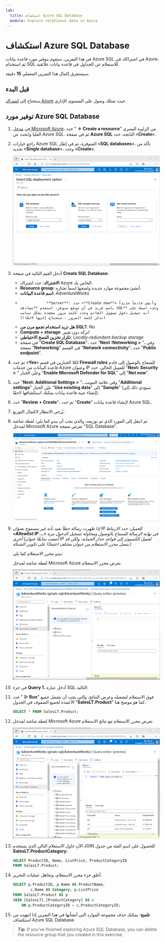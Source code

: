 ```yaml
---
lab:
  title: استكشاف Azure SQL Database
  module: Explore relational data in Azure
---
```


# <a name="explore-azure-sql-database"></a>استكشاف Azure SQL Database

في هذا التمرين، ستقوم بتوفير مورد قاعدة بيانات Azure SQL في اشتراكك في Azure، ثم استخدام SQL للاستعلام عن الجداول في قاعدة بيانات علائقية.

سيستغرق إكمال هذا التمرين المعملي **15** دقيقة.

## <a name="before-you-start"></a>قبل البدء

ستحتاج إلى [اشتراك Azure](https://azure.microsoft.com/free) حيث تمتلك وصول على المستوى الإداري.

## <a name="provision-an-azure-sql-database-resource"></a>توفير مورد Azure SQL Database

1. في [مدخل Microsoft Azure](https://portal.azure.com?azure-portal=true)، حدد " **&#65291; Create a resource**" من الزاوية اليسرى العليا وابحث عن *Azure SQL*. ثم في صفحة **Azure SQL** الناتجة، حدد «**Create**».

1. راجع خيارات Azure SQL المتوفرة، ثم في إطار «**SQL databases**»، تأكد من تحديد «**Single database**»، وحدد «**Create**».

    ![لقطة شاشة من مدخل Microsoft Azure تعرض صفحة "Azure SQL".](images//azure-sql-portal.png)

1. أدخل القيم التالية في صفحة **Create SQL Database**:
    - **الاشتراك**: حدد اشتراك Azure الخاص بك.
    - **Resource group**: أنشئ مجموعة موارد جديدة وامنحها اسماً تختاره.
    - **اسم قاعدة البيانات**: *AdventureWorks*
    -                 **Server**: حدد «**Create new**» وأنشئ خادماً جديداً باسم فريد في أي موقع متوفر. استخدم **مصادقة SQL** وحدد اسمك على أنه تسجيل دخول مسؤول الخادم وحدد كلمة مرور معقدة بشكل مناسب (تذكر كلمة المرور - ستحتاج إليها لاحقًا!)
    - **هل تريد استخدام تجمع مرن من SQL؟**: *No*
    - **Compute + storage**: اتركه دون تغيير
    - **تكرار تخزين النسخ الاحتياطي**: *Locally-redundant backup storage*
    - في صفحة "**Create SQL Database**"، حدد "**Next :Networking >** "، وفي صفحة "**Networking**" في القسم "**Network connectivity**"، حدد "**Public endpoint**".

1. ثم حدد «**Yes**» لكلا الخيارين في قسم **Firewall rules** للسماح بالوصول إلى خادم قاعدة البيانات من خدمات Azure وعنوان IP للعميل الحالي. حدد "**Next: Security >** " وعيّن الخيار "**Enable Microsoft Defender for SQL**" إلى "**Not now**".

1. حدد "**Next: Additional Settings >** "، وفي علامة التبويب "**Additional settings**" عيّن الخيار "**Use existing data**" إلى "**Sample**" (سيؤدي ذلك إلى إنشاء عينة قاعدة بيانات يمكنك استكشافها لاحقًا).

1. حدد "**Review + Create**"، ثم حدد "**Create**" لإنشاء قاعدة بيانات Azure SQL.

1. يُرجى الانتظار لاكتمال التوزيع.

1. ثم انتقل إلى المورد الذي تم توزيعه، والذي يجب أن يبدو كما يلي: لقطة شاشة لمدخل Microsoft Azure تعرض صفحة "SQL Database".

    ![في الجزء على الجانب الأيسر من الصفحة، حدد «**Query editor (preview)**» ثم سجل الدخول باستخدام تسجيل دخول المسؤول وكلمة المرور اللذان حددتهما للخادم.](images//sql-database-portal.png)

1. *إذا ظهرت رسالة خطأ تفيد بأنه غير مسموح بعنوان IP للعميل، حدد الارتباط «**Allowlist IP ...**» في نهاية الرسالة للسماح بالوصول ومحاولة تسجيل الدخول مرة أخرى (أضفت سابقًا عنوان IP لعميل الكمبيوتر إلى قواعد جدار الحماية، ولكن قد يتصل محرر الاستعلام من عنوان مختلف اعتمادًا على تكوين الشبكة.)*
    
    يبدو محرر الاستعلام كما يلي:
    
    لقطة شاشة لمدخل Microsoft Azure تعرض محرر الاستعلام.
    
    ![وسّع مجلد **Tables** لمشاهدة الجداول في قاعدة البيانات.](images//query-editor.png)

1. في جزء **Query 1**، أدخل عبارة SQL التالية:

1. حدد " **&#9655; Run**" فوق الاستعلام لتشغيله وعرض النتائج، والتي يجب أن تشمل جميع الأعمدة لجميع الصفوف في الجدول "**SalesLT.Product**" كما هو موضح هنا:

    ```sql
    SELECT * FROM SalesLT.Product;
    ```

1. لقطة شاشة لمدخل Microsoft Azure تعرض محرر الاستعلام مع نتائج الاستعلام.

    ![استبدل عبارة SELECT بالتعليمات البرمجية التالية، ثم حدد " **&#9655; Run**" لتشغيل الاستعلام الجديد ومراجعة النتائج (التي لا تتضمن إلا أعمدة "**ProductID**"، و"**Name**"، و"**ListPrice**"، و"**ProductCategoryID**"):](images//sql-query-results.png)

1. الآن حاول الاستعلام التالي الذي يستخدم JOIN للحصول على اسم الفئة من جدول **SalesLT.ProductCategory**:

    ```sql
    SELECT ProductID, Name, ListPrice, ProductCategoryID
    FROM SalesLT.Product;
    ```

1. أغلق جزء محرر الاستعلام، وتجاهل عمليات التحرير.

    ```sql
    SELECT p.ProductID, p.Name AS ProductName,
            c.Name AS Category, p.ListPrice
    FROM SalesLT.Product AS p
    JOIN [SalesLT].[ProductCategory] AS c
        ON p.ProductCategoryID = c.ProductCategoryID;
    ```

1. **تلميح**: يمكنك حذف مجموعة الموارد التي أنشأتها في هذا التمرين إذا انتهيت من استكشاف Azure SQL Database.

> <bpt id="p1">**</bpt>Tip<ept id="p1">**</ept>: If you've finished exploring Azure SQL Database, you can delete the resource group that you created in this exercise.
